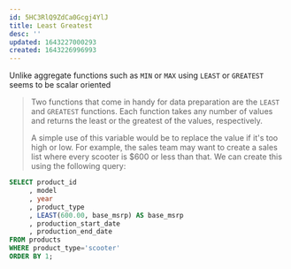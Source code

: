 ```yaml
---
id: 5HC3RlQ9ZdCa0Gcgj4YlJ
title: Least Greatest
desc: ''
updated: 1643227000293
created: 1643226996993
---
```


Unlike aggregate functions such as `MIN` or `MAX` using `LEAST` or `GREATEST` seems to be scalar oriented

> Two functions that come in handy for data preparation are the `LEAST` and `GREATEST` functions. Each function takes any number of values and returns the least or the greatest of the values, respectively.
>
> A simple use of this variable would be to replace the value if it's too high or low. For example, the sales team may want to create a sales list where every scooter is $600 or less than that. We can create this using the following query:

```sql
SELECT product_id
     , model
     , year
     , product_type
     , LEAST(600.00, base_msrp) AS base_msrp
     , production_start_date
     , production_end_date
FROM products
WHERE product_type='scooter'
ORDER BY 1;
```


